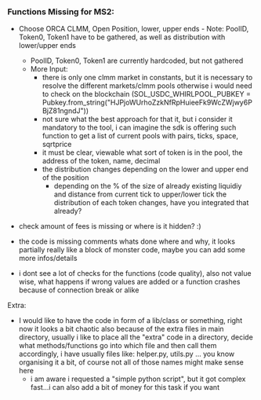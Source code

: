 ### Functions Missing for MS2:
- Choose ORCA CLMM, Open Position, lower, upper ends - Note: PoolID, Token0, Token1 have to be gathered, as well as distribution with lower/upper ends
	- PoolID, Token0, Token1 are currently hardcoded, but not gathered
	- More Input:
		- there is only one clmm market in constants, but it is necessary to resolve the different markets/clmm pools otherwise i would need to check on the blockchain (SOL_USDC_WHIRLPOOL_PUBKEY = Pubkey.from_string("HJPjoWUrhoZzkNfRpHuieeFk9WcZWjwy6PBjZ81ngndJ"))
		- not sure what the best approach for that it, but i consider it mandatory to the tool, i can imagine the sdk is offering such function to get a list of current pools with pairs, ticks, space, sqrtprice
		- it must be clear, viewable what sort of token is in the pool, the address of the token, name, decimal
		- the distribution changes depending on the lower and upper end of the position
			- depending on the % of the size of already existing liquidiy and distance from current tick to upper/lower tick the distribution of each token changes, have you integrated that already?
	
- check amount of fees is missing or where is it hidden? :)
- the code is missing comments whats done where and why, it looks partially really like a block of monster code, maybe you can add some more infos/details
- i dont see a lot of checks for the functions (code quality), also not value wise, what happens if wrong values are added or a function crashes because of connection break or alike

Extra:
- I would like to have the code in form of a lib/class or something, right now it looks a bit chaotic also because of the extra files in main directory, usually i like to place all the "extra" code in a directory, decide what methods/functions go into which file and then call them accordingly, i have usually files like: helper.py, utils.py ... you know organising it a bit, of course not all of those names might make sense here
	- i am aware i requested a "simple python script", but it got complex fast...i can also add a bit of money for this task if you want
